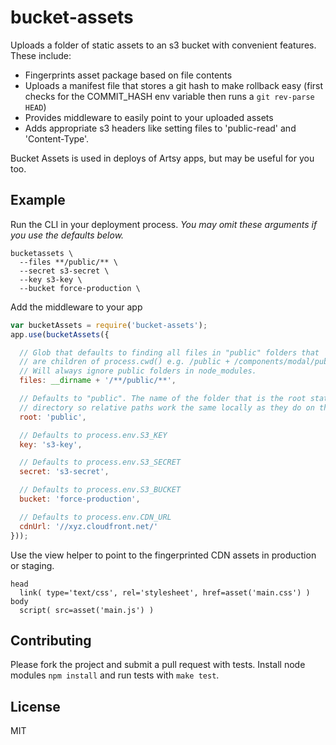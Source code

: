 # bucket-assets

Uploads a folder of static assets to an s3 bucket with convenient features. These include:

* Fingerprints asset package based on file contents
* Uploads a manifest file that stores a git hash to make rollback easy (first checks for the COMMIT_HASH env variable then runs a `git rev-parse HEAD`)
* Provides middleware to easily point to your uploaded assets
* Adds appropriate s3 headers like setting files to 'public-read' and 'Content-Type'.

Bucket Assets is used in deploys of Artsy apps, but may be useful for you too.

## Example

Run the CLI in your deployment process.
_You may omit these arguments if you use the defaults below._

````
bucketassets \
  --files **/public/** \
  --secret s3-secret \
  --key s3-key \
  --bucket force-production \
````

Add the middleware to your app

````javascript
var bucketAssets = require('bucket-assets');
app.use(bucketAssets({

  // Glob that defaults to finding all files in "public" folders that
  // are children of process.cwd() e.g. /public + /components/modal/public.
  // Will always ignore public folders in node_modules.
  files: __dirname + '/**/public/**',

  // Defaults to "public". The name of the folder that is the root static
  // directory so relative paths work the same locally as they do on the CDN.
  root: 'public',

  // Defaults to process.env.S3_KEY
  key: 's3-key',

  // Defaults to process.env.S3_SECRET
  secret: 's3-secret',

  // Defaults to process.env.S3_BUCKET
  bucket: 'force-production',

  // Defaults to process.env.CDN_URL
  cdnUrl: '//xyz.cloudfront.net/'
}));
````

Use the view helper to point to the fingerprinted CDN assets in production or staging.

````jade
head
  link( type='text/css', rel='stylesheet', href=asset('main.css') )
body
  script( src=asset('main.js') )
````

## Contributing

Please fork the project and submit a pull request with tests. Install node modules `npm install` and run tests with `make test`.

## License

MIT
